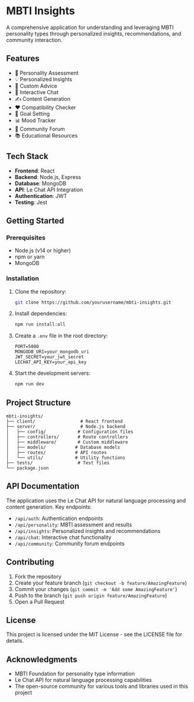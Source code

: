 # MBTI Insights

A comprehensive application for understanding and leveraging MBTI personality types through personalized insights, recommendations, and community interaction.

## Features

- 🎯 Personality Assessment
- 💡 Personalized Insights
- 🤝 Custom Advice
- 💬 Interactive Chat
- ✍️ Content Generation
- ❤️ Compatibility Checker
- 🎯 Goal Setting
- 📊 Mood Tracker
- 👥 Community Forum
- 📚 Educational Resources

## Tech Stack

- **Frontend**: React
- **Backend**: Node.js, Express
- **Database**: MongoDB
- **API**: Le Chat API Integration
- **Authentication**: JWT
- **Testing**: Jest

## Getting Started

### Prerequisites

- Node.js (v14 or higher)
- npm or yarn
- MongoDB

### Installation

1. Clone the repository:
   ```bash
   git clone https://github.com/yourusername/mbti-insights.git
   ```

2. Install dependencies:
   ```bash
   npm run install:all
   ```

3. Create a `.env` file in the root directory:
   ```
   PORT=5000
   MONGODB_URI=your_mongodb_uri
   JWT_SECRET=your_jwt_secret
   LECHAT_API_KEY=your_api_key
   ```

4. Start the development servers:
   ```bash
   npm run dev
   ```

## Project Structure

```
mbti-insights/
├── client/                 # React frontend
├── server/                 # Node.js backend
│   ├── config/            # Configuration files
│   ├── controllers/       # Route controllers
│   ├── middleware/        # Custom middleware
│   ├── models/           # Database models
│   ├── routes/           # API routes
│   └── utils/            # Utility functions
├── tests/                 # Test files
└── package.json
```

## API Documentation

The application uses the Le Chat API for natural language processing and content generation. Key endpoints:

- `/api/auth`: Authentication endpoints
- `/api/personality`: MBTI assessment and results
- `/api/insights`: Personalized insights and recommendations
- `/api/chat`: Interactive chat functionality
- `/api/community`: Community forum endpoints

## Contributing

1. Fork the repository
2. Create your feature branch (`git checkout -b feature/AmazingFeature`)
3. Commit your changes (`git commit -m 'Add some AmazingFeature'`)
4. Push to the branch (`git push origin feature/AmazingFeature`)
5. Open a Pull Request

## License

This project is licensed under the MIT License - see the LICENSE file for details.

## Acknowledgments

- MBTI Foundation for personality type information
- Le Chat API for natural language processing capabilities
- The open-source community for various tools and libraries used in this project 